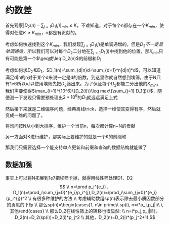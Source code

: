 # 约数差

首先观察$|D_2(n)-\sum_{j=1}D_1(j)|_{min}\leq K$，不难知道，对于每个n都存在一个$K_{min}$，使得对任意$K\geq K_{min}$，n都是有贡献的。

考虑如何快速找到这个$K_{min}$，我们发现$\sum_{j=1}D_1(j)$是单调递增的，但是$D_2不一定是单调递增$，所以我们可以对每个$D_2$二分地在$\sum_{j=1}D_1(j)$中找到他的位置，那$K_{min}$只有可能是第一个$\geq或\leq D_2(n)$的前缀和$D_1$

考虑如何求$D_2和D_1$，$D_1(n)=\sum_{d|n}d=\sum_{d=1}^n[d|n]*d$，可以知道满足d|n的n对于某个d来说一定是d的倍数，到这里你就自然想到埃筛，由于N只有1e6所以可以使用埃筛先把$D_2$筛出来。为了保证每个$D_2$都能二分出他的$K_{min}$，我们需要使得$\max_{i=1}^{10^6}\{D_2(i)\}\leq max\{\sum_{j=1} D_1(j)\}$，随便测一下发现只需要预处理出$2*10^6$的$D_1$就远远满足上式

然后接下来就是二维偏序问题，经典离线trick，选择一维使其变得有序，然后就变成一维的问题了。

将询问按N从小到大排序，维护一个当前n，每次都计算n~N的贡献

另一方面对K进行维护，那实际上要维护的就是一个K的前缀和

那我们只需要选择一个能支持单点更新和前缀和查询的数据结构就能做了

## 数据加强

事实上可以将N拓展到1e7把埃筛卡掉，就得用线性筛处理D1、D2
$$
\\ n=\prod p_i^{e_i}， D_1(n)=\prod_i\sum_{j=0}^{e_i}p_i^{j},D_2(n)=\prod_i\sum_{j=0}^{e_i}(p_i^{j})^2
\\ 有很多种维护的方法
\\ 考虑辅助数组sp(n)表示除去最小质因数部分的贡献的下标
\\ 那么sp(n)=\begin{cases}1, n\in prime\\ sp(i), n=i*p_j,p_j|i\\ i,其他\end{cases}
\\ 那么D_2在线性筛上的转移也很显然:
\\ n=i*p_j,p_j|i时，D_2(n)=D_2(sp(i))+D_2(i)*p_j^2
\\ 其他，D_2(n)=D_2(i)*(p_j^2+1)
$$




